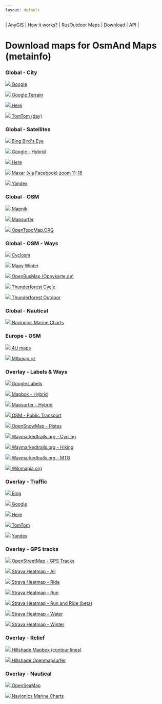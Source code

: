```yaml
---
layout: default
---
```



| [AnyGIS][01] | [How it works?][02] | [RusOutdoor Maps][03] | [Download][04] | [API][05] |


[01]: https://anygis.ru/index_en
[02]: https://anygis.ru/Web/Html/Description_en
[03]: https://anygis.ru/Web/Html/RusOutdoor_en
[04]: https://anygis.ru/Web/Html/DownloadPage_en
[05]: https://anygis.ru/Web/Html/Api_en
# Download maps for OsmAnd Maps (metainfo)


### Global - City
<a href="https://anygis.ru/api/v1/preview/Google_Map_EN_SD" target="_blank" title="Preview map" > <img src="https://anygis.ru/Web/Img/eye.png" /> </a>  [Google](https://github.com/nnngrach/AnyGIS_maps/raw/master/Osmand_online_maps/Metainfo/Maps_full_en/Global-City-Google_map.zip "Download this map")

<a href="https://anygis.ru/api/v1/preview/Google_Ter_EN_SD" target="_blank" title="Preview map" > <img src="https://anygis.ru/Web/Img/eye.png" /> </a>  [Google Terrain](https://github.com/nnngrach/AnyGIS_maps/raw/master/Osmand_online_maps/Metainfo/Maps_full_en/Global-City-Google_terrain.zip "Download this map")

<a href="https://anygis.ru/api/v1/preview/Here_map" target="_blank" title="Preview map" > <img src="https://anygis.ru/Web/Img/eye.png" /> </a>  [Here](https://github.com/nnngrach/AnyGIS_maps/raw/master/Osmand_online_maps/Metainfo/Maps_full_en/Global-City-Here_map.zip "Download this map")

<a href="https://anygis.ru/api/v1/preview/TomTom_base_day" target="_blank" title="Preview map" > <img src="https://anygis.ru/Web/Img/eye.png" /> </a>  [TomTom (day)](https://github.com/nnngrach/AnyGIS_maps/raw/master/Osmand_online_maps/Metainfo/Maps_full_en/Global-City-TomTom_base_day.zip "Download this map")



### Global - Satellites
<a href="https://anygis.ru/api/v1/preview/Bing_sat_for_guru" target="_blank" title="Preview map" > <img src="https://anygis.ru/Web/Img/eye.png" /> </a>  [Bing Bird's Eye](https://github.com/nnngrach/AnyGIS_maps/raw/master/Osmand_online_maps/Metainfo/Maps_full_en/Global-Satellites-Bing_birds_eye.zip "Download this map")

<a href="https://anygis.ru/api/v1/preview/Google_Sat_EN_SD" target="_blank" title="Preview map" > <img src="https://anygis.ru/Web/Img/eye.png" /> </a>  [Google - Hybrid](https://github.com/nnngrach/AnyGIS_maps/raw/master/Osmand_online_maps/Metainfo/Maps_full_en/Global-Satellites-Google_with_labels.zip "Download this map")

<a href="https://anygis.ru/api/v1/preview/Here_sat" target="_blank" title="Preview map" > <img src="https://anygis.ru/Web/Img/eye.png" /> </a>  [Here](https://github.com/nnngrach/AnyGIS_maps/raw/master/Osmand_online_maps/Metainfo/Maps_full_en/Global-Satellites-Here.zip "Download this map")

<a href="https://anygis.ru/api/v1/preview/Maxar_Facebook" target="_blank" title="Preview map" > <img src="https://anygis.ru/Web/Img/eye.png" /> </a>  [Maxar (via Facebook) zoom 11-18](https://github.com/nnngrach/AnyGIS_maps/raw/master/Osmand_online_maps/Metainfo/Maps_full_en/Global-Satellites-Maxar_Facebook_Imagery.zip "Download this map")

<a href="https://anygis.ru/api/v1/preview/Yandex_sat_clean_WGS84" target="_blank" title="Preview map" > <img src="https://anygis.ru/Web/Img/eye.png" /> </a>  [Yandex](https://github.com/nnngrach/AnyGIS_maps/raw/master/Osmand_online_maps/Metainfo/Maps_full_en/Global-Satellites-Yandex.zip "Download this map")



### Global - OSM
<a href="https://anygis.ru/api/v1/preview/Osm_Mapnik" target="_blank" title="Preview map" > <img src="https://anygis.ru/Web/Img/eye.png" /> </a>  [Mapnik](https://github.com/nnngrach/AnyGIS_maps/raw/master/Osmand_online_maps/Metainfo/Maps_full_en/Global-OSM-Mapnik.zip "Download this map")

<a href="https://anygis.ru/api/v1/preview/Osm_Mapsurfer_roads" target="_blank" title="Preview map" > <img src="https://anygis.ru/Web/Img/eye.png" /> </a>  [Mapsurfer](https://github.com/nnngrach/AnyGIS_maps/raw/master/Osmand_online_maps/Metainfo/Maps_full_en/Global-OSM-Mapsurfer.zip "Download this map")

<a href="https://anygis.ru/api/v1/preview/Osm_Topo_Map" target="_blank" title="Preview map" > <img src="https://anygis.ru/Web/Img/eye.png" /> </a>  [OpenTopoMap.ORG](https://github.com/nnngrach/AnyGIS_maps/raw/master/Osmand_online_maps/Metainfo/Maps_full_en/Global-OSM-OpenTopoMap.zip "Download this map")



### Global - OSM - Ways
<a href="https://anygis.ru/api/v1/preview/Osm_Cyclosm" target="_blank" title="Preview map" > <img src="https://anygis.ru/Web/Img/eye.png" /> </a>  [Cyclosm](https://github.com/nnngrach/AnyGIS_maps/raw/master/Osmand_online_maps/Metainfo/Maps_full_en/Global-OSM-Ways-Cyclosm.zip "Download this map")

<a href="https://anygis.ru/api/v1/preview/Osm_Mapy_Winter" target="_blank" title="Preview map" > <img src="https://anygis.ru/Web/Img/eye.png" /> </a>  [Mapy Winter](https://github.com/nnngrach/AnyGIS_maps/raw/master/Osmand_online_maps/Metainfo/Maps_full_en/Global-OSM-Ways-Mapy_Winter.zip "Download this map")

<a href="https://anygis.ru/api/v1/preview/Osm_Opnvkarte" target="_blank" title="Preview map" > <img src="https://anygis.ru/Web/Img/eye.png" /> </a>  [OpenBusMap (Opnvkarte.de)](https://github.com/nnngrach/AnyGIS_maps/raw/master/Osmand_online_maps/Metainfo/Maps_full_en/Global-OSM-Ways-Opnvkarte.zip "Download this map")

<a href="https://anygis.ru/api/v1/preview/Osm_Cycle_Map" target="_blank" title="Preview map" > <img src="https://anygis.ru/Web/Img/eye.png" /> </a>  [Thunderforest Cycle](https://github.com/nnngrach/AnyGIS_maps/raw/master/Osmand_online_maps/Metainfo/Maps_full_en/Global-OSM-Ways-Thunderforest_Cycle.zip "Download this map")

<a href="https://anygis.ru/api/v1/preview/Osm_Outdoors" target="_blank" title="Preview map" > <img src="https://anygis.ru/Web/Img/eye.png" /> </a>  [Thunderforest Outdoor](https://github.com/nnngrach/AnyGIS_maps/raw/master/Osmand_online_maps/Metainfo/Maps_full_en/Global-OSM-Ways-Thunderforest_Outdoor.zip "Download this map")



### Global - Nautical
<a href="https://anygis.ru/api/v1/preview/Navionics_Marine_Charts" target="_blank" title="Preview map" > <img src="https://anygis.ru/Web/Img/eye.png" /> </a>  [Navionics Marine Charts](https://github.com/nnngrach/AnyGIS_maps/raw/master/Osmand_online_maps/Metainfo/Maps_full_en/Global-Water-Navionics_Marine_Charts.zip "Download this map")



### Europe - OSM
<a href="https://anygis.ru/api/v1/preview/Osm_4umaps" target="_blank" title="Preview map" > <img src="https://anygis.ru/Web/Img/eye.png" /> </a>  [4U maps](https://github.com/nnngrach/AnyGIS_maps/raw/master/Osmand_online_maps/Metainfo/Maps_full_en/Europe-OSM-4umaps.zip "Download this map")

<a href="https://anygis.ru/api/v1/preview/Osm_MTB_Map_Europe" target="_blank" title="Preview map" > <img src="https://anygis.ru/Web/Img/eye.png" /> </a>  [Mtbmap.cz](https://github.com/nnngrach/AnyGIS_maps/raw/master/Osmand_online_maps/Metainfo/Maps_full_en/Europe-OSM-MTB_Map_Europe.zip "Download this map")



### Overlay - Labels & Ways
<a href="https://anygis.ru/api/v1/preview/Google_labels" target="_blank" title="Preview map" > <img src="https://anygis.ru/Web/Img/eye.png" /> </a>  [Google Labels](https://github.com/nnngrach/AnyGIS_maps/raw/master/Osmand_online_maps/Metainfo/Maps_full_en/Overlay_Hybrid-Google.zip "Download this map")

<a href="https://anygis.ru/api/v1/preview/Mapbox_labels" target="_blank" title="Preview map" > <img src="https://anygis.ru/Web/Img/eye.png" /> </a>  [Mapbox - Hybrid](https://github.com/nnngrach/AnyGIS_maps/raw/master/Osmand_online_maps/Metainfo/Maps_full_en/Overlay_Hybrid-Mapbox.zip "Download this map")

<a href="https://anygis.ru/api/v1/preview/Osm_Mapsurfer_hybrid" target="_blank" title="Preview map" > <img src="https://anygis.ru/Web/Img/eye.png" /> </a>  [Mapsurfer - Hybrid](https://github.com/nnngrach/AnyGIS_maps/raw/master/Osmand_online_maps/Metainfo/Maps_full_en/Overlay_Hybrid-Mapsurfer_hybrid.zip "Download this map")

<a href="https://anygis.ru/api/v1/preview/Osm_Public_Transport_Layer" target="_blank" title="Preview map" > <img src="https://anygis.ru/Web/Img/eye.png" /> </a>  [OSM - Public Transport](https://github.com/nnngrach/AnyGIS_maps/raw/master/Osmand_online_maps/Metainfo/Maps_full_en/Overlay_Hybrid-Public_Transport.zip "Download this map")

<a href="https://anygis.ru/api/v1/preview/Osm_OpenSnowMap_layer" target="_blank" title="Preview map" > <img src="https://anygis.ru/Web/Img/eye.png" /> </a>  [OpenSnowMap - Pistes](https://github.com/nnngrach/AnyGIS_maps/raw/master/Osmand_online_maps/Metainfo/Maps_full_en/Overlay_Hybrid-OpenSnowMap_pistes.zip "Download this map")

<a href="https://anygis.ru/api/v1/preview/Tracks_WayMarkeredTrails_Cycling" target="_blank" title="Preview map" > <img src="https://anygis.ru/Web/Img/eye.png" /> </a>  [Waymarkedtrails.org - Cycling](https://github.com/nnngrach/AnyGIS_maps/raw/master/Osmand_online_maps/Metainfo/Maps_full_en/Overlay_Hybrid-WayMarkedTrails_Cycling.zip "Download this map")

<a href="https://anygis.ru/api/v1/preview/Tracks_WayMarkeredTrails_Hiking" target="_blank" title="Preview map" > <img src="https://anygis.ru/Web/Img/eye.png" /> </a>  [Waymarkedtrails.org - Hiking](https://github.com/nnngrach/AnyGIS_maps/raw/master/Osmand_online_maps/Metainfo/Maps_full_en/Overlay_Hybrid-WayMarkedTrails_Hiking.zip "Download this map")

<a href="https://anygis.ru/api/v1/preview/Tracks_WayMarkeredTrails_MTB" target="_blank" title="Preview map" > <img src="https://anygis.ru/Web/Img/eye.png" /> </a>  [Waymarkedtrails.org - MTB](https://github.com/nnngrach/AnyGIS_maps/raw/master/Osmand_online_maps/Metainfo/Maps_full_en/Overlay_Hybrid-WayMarkedTrails_MTB.zip "Download this map")

<a href="https://anygis.ru/api/v1/preview/Wikimapia_layer" target="_blank" title="Preview map" > <img src="https://anygis.ru/Web/Img/eye.png" /> </a>  [Wikimapia.org](https://github.com/nnngrach/AnyGIS_maps/raw/master/Osmand_online_maps/Metainfo/Maps_full_en/Overlay_Hybrid-Wikimapia.zip "Download this map")



### Overlay - Traffic
<a href="https://anygis.ru/api/v1/preview/Bing_traffic_layer" target="_blank" title="Preview map" > <img src="https://anygis.ru/Web/Img/eye.png" /> </a>  [Bing](https://github.com/nnngrach/AnyGIS_maps/raw/master/Osmand_online_maps/Metainfo/Maps_full_en/Overlay_Traffic-Bing.zip "Download this map")

<a href="https://anygis.ru/api/v1/preview/Google_Trafic_Layer" target="_blank" title="Preview map" > <img src="https://anygis.ru/Web/Img/eye.png" /> </a>  [Google](https://github.com/nnngrach/AnyGIS_maps/raw/master/Osmand_online_maps/Metainfo/Maps_full_en/Overlay_Traffic-Google.zip "Download this map")

<a href="https://anygis.ru/api/v1/preview/Here_traffic_layer" target="_blank" title="Preview map" > <img src="https://anygis.ru/Web/Img/eye.png" /> </a>  [Here](https://github.com/nnngrach/AnyGIS_maps/raw/master/Osmand_online_maps/Metainfo/Maps_full_en/Overlay_Traffic-Here.zip "Download this map")

<a href="https://anygis.ru/api/v1/preview/TomTom_Traffic_layer" target="_blank" title="Preview map" > <img src="https://anygis.ru/Web/Img/eye.png" /> </a>  [TomTom](https://github.com/nnngrach/AnyGIS_maps/raw/master/Osmand_online_maps/Metainfo/Maps_full_en/Overlay_Traffic-TomTom.zip "Download this map")

![](https://anygis.ru/Web/Img/eyeNo.png)  [Yandex](https://github.com/nnngrach/AnyGIS_maps/raw/master/Osmand_online_maps/Metainfo/Maps_full_en/Overlay_Traffic-Yandex.zip "Download this map")



### Overlay - GPS tracks
<a href="https://anygis.ru/api/v1/preview/Tracks_Gps_Tracks_layer" target="_blank" title="Preview map" > <img src="https://anygis.ru/Web/Img/eye.png" /> </a>  [OpenStreetMap - GPS Tracks](https://github.com/nnngrach/AnyGIS_maps/raw/master/Osmand_online_maps/Metainfo/Maps_full_en/Overlay_GPS_tracks-OpenSreetMaps.zip "Download this map")

<a href="https://anygis.ru/api/v1/preview/Tracks_Strava_All_HD" target="_blank" title="Preview map" > <img src="https://anygis.ru/Web/Img/eye.png" /> </a>  [Strava Heatmap - All](https://github.com/nnngrach/AnyGIS_maps/raw/master/Osmand_online_maps/Metainfo/Maps_full_en/Overlay_GPS_tracks-Strava_All_HD.zip "Download this map")

<a href="https://anygis.ru/api/v1/preview/Tracks_Strava_Ride_HD" target="_blank" title="Preview map" > <img src="https://anygis.ru/Web/Img/eye.png" /> </a>  [Strava Heatmap - Ride](https://github.com/nnngrach/AnyGIS_maps/raw/master/Osmand_online_maps/Metainfo/Maps_full_en/Overlay_GPS_tracks-Strava_Ride_HD.zip "Download this map")

<a href="https://anygis.ru/api/v1/preview/Tracks_Strava_Run_HD" target="_blank" title="Preview map" > <img src="https://anygis.ru/Web/Img/eye.png" /> </a>  [Strava Heatmap - Run](https://github.com/nnngrach/AnyGIS_maps/raw/master/Osmand_online_maps/Metainfo/Maps_full_en/Overlay_GPS_tracks-Strava_Run_HD.zip "Download this map")

<a href="https://anygis.ru/api/v1/preview/Tracks_Strava_RunAndRide" target="_blank" title="Preview map" > <img src="https://anygis.ru/Web/Img/eye.png" /> </a>  [Strava Heatmap - Run and Ride (beta)](https://github.com/nnngrach/AnyGIS_maps/raw/master/Osmand_online_maps/Metainfo/Maps_full_en/Overlay_GPS_tracks-Strava_RunAndRide_SD.zip "Download this map")

<a href="https://anygis.ru/api/v1/preview/Tracks_Strava_Water_HD" target="_blank" title="Preview map" > <img src="https://anygis.ru/Web/Img/eye.png" /> </a>  [Strava Heatmap - Water](https://github.com/nnngrach/AnyGIS_maps/raw/master/Osmand_online_maps/Metainfo/Maps_full_en/Overlay_GPS_tracks-Strava_Water_HD.zip "Download this map")

<a href="https://anygis.ru/api/v1/preview/Tracks_Strava_Winter_HD" target="_blank" title="Preview map" > <img src="https://anygis.ru/Web/Img/eye.png" /> </a>  [Strava Heatmap - Winter](https://github.com/nnngrach/AnyGIS_maps/raw/master/Osmand_online_maps/Metainfo/Maps_full_en/Overlay_GPS_tracks-Strava_Winter_HD.zip "Download this map")



### Overlay - Relief
<a href="https://anygis.ru/api/v1/preview/Hillshade_Mapbox_Contour_Lines" target="_blank" title="Preview map" > <img src="https://anygis.ru/Web/Img/eye.png" /> </a>  [Hillshade Mapbox (contour lines)](https://github.com/nnngrach/AnyGIS_maps/raw/master/Osmand_online_maps/Metainfo/Maps_full_en/Overlay_Relief-Mapbox_Contour_Lines.zip "Download this map")

<a href="https://anygis.ru/api/v1/preview/Hillshade_Mapsurfer" target="_blank" title="Preview map" > <img src="https://anygis.ru/Web/Img/eye.png" /> </a>  [Hillshade Openmapsurfer](https://github.com/nnngrach/AnyGIS_maps/raw/master/Osmand_online_maps/Metainfo/Maps_full_en/Overlay_Relief-Mapsurfer.zip "Download this map")



### Overlay - Nautical
<a href="https://anygis.ru/api/v1/preview/Osm_OpenSeaMap_Layer_Seamark" target="_blank" title="Preview map" > <img src="https://anygis.ru/Web/Img/eye.png" /> </a>  [OpenSeaMap](https://github.com/nnngrach/AnyGIS_maps/raw/master/Osmand_online_maps/Metainfo/Maps_full_en/Overlay_Nautical-OpenSeaMap_seamark.zip "Download this map")

<a href="https://anygis.ru/api/v1/preview/Navionics_Marine_Charts_layer" target="_blank" title="Preview map" > <img src="https://anygis.ru/Web/Img/eye.png" /> </a>  [Navionics Marine Charts](https://github.com/nnngrach/AnyGIS_maps/raw/master/Osmand_online_maps/Metainfo/Maps_full_en/Overlay_Nautical-Navionics_Marine_Charts.zip "Download this map")

